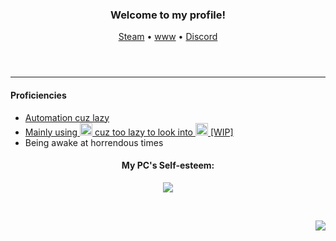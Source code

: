 <header>
  <h3 align="center">Welcome to my profile!</h3>

  <p align="center" dir="auto">
    <a href="https://steamcommunity.com/id/_zer0003/" rel="nofollow" target="_blank">Steam</a>
    •
    <a href="https://0x003.dev" rel="nofollow" target="_blank">www</a>
    •
    <a href="https://discordid.netlify.app/?id=364088100458332170" rel="nofollow" target="_blank">Discord</a>
  </p>
</header>
  <hr>
  </hr>
  <section>
    <h4>Proficiencies</h4>
    <p align="left" dir="auto">
      <ul>
        <li>
          <a href="https://github.com/zerox003?tab=repositories" rel="nofollow">Automation cuz lazy</a>
        </li>
        <li>
          <a href="https://github.com/zerox003?tab=repositories&q=&type=&language=javascript" rel="nofollow">Mainly using <img src="https://upload.wikimedia.org/wikipedia/commons/9/99/Unofficial_JavaScript_logo_2.svg" style="width: 20px; height: 20px;"> cuz too lazy to look into <img src="https://upload.wikimedia.org/wikipedia/commons/4/4c/Typescript_logo_2020.svg" style="width: 20px; height: 20px;"> [WIP]</a>
        </li>
        <li>Being awake at horrendous times</li>
      </ul>
    </p>
  </section>
  <section>
    <h4 align="center">My PC's Self-esteem:</h4>
    <p align="center">
      <img src="https://files.catbox.moe/wgd758.png" style="max-width: 100%; height: auto;"/><br>
    </p>
  </section>
<p>    
  <br>
</p>
<footer>
  <p align="right">
    <img src="https://count.getloli.com/@zerox003?name=zerox003&theme=kyun&padding=7&offset=0&align=center&scale=1.5&pixelated=1&darkmode=auto" style="max-width: 100%; height: auto;">
  </p>
</footer>


